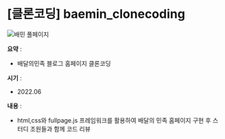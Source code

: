# [클론코딩] baemin_clonecoding

![배민 풀페이지](https://user-images.githubusercontent.com/104907318/184524183-3c657ed1-7103-4746-bb91-1b105d48f66a.png)

**요약** :

- 배달의민족 블로그 홈페이지 클론코딩

**시기** : 

- 2022.06

**내용** :

- html,css와 fullpage.js 프레임워크를 활용하여 배달의 민족 홈페이지 구현 후 스터디 조원들과 함께 코드 리뷰
